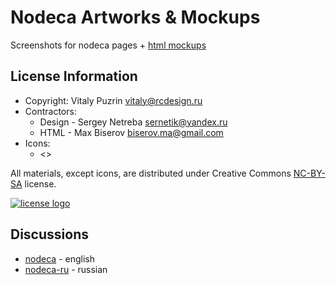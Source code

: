 Nodeca Artworks & Mockups
=========================

Screenshots for nodeca pages + [html mockups](http://nodeca.github.com/nodeca-design/)

License Information
-------------------

- Copyright: Vitaly Puzrin <vitaly@rcdesign.ru>
- Contractors:
  - Design - Sergey Netreba <sernetik@yandex.ru> 
  - HTML - Max Biserov <biserov.ma@gmail.com>
- Icons:
  - <>

All materials, except icons, are distributed under Creative Commons [NC-BY-SA](http://creativecommons.org/licenses/by-nc-sa/3.0/) license.

[![license logo](http://i.creativecommons.org/l/by-nc-sa/3.0/88x31.png)](http://creativecommons.org/licenses/by-nc-sa/3.0/)

Discussions
-----------

- [nodeca](https://groups.google.com/group/nodeca/) - english
- [nodeca-ru](https://groups.google.com/group/nodeca-ru/) - russian

